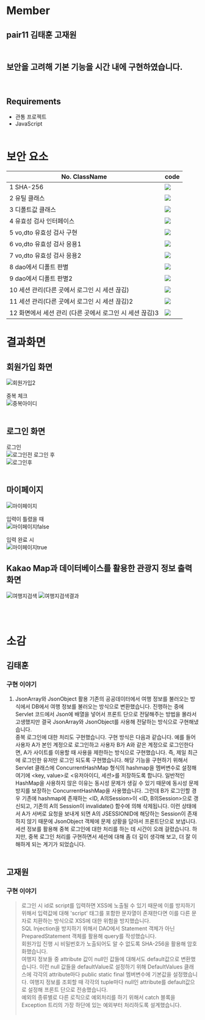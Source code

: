 # Member

## pair11 김태훈 고재원<br><br>
<h2>보안을 고려해 기본 기능을 시간 내에 구현하였습니다.</h2><br>

## Requirements

- 관통 프로젝트
- JavaScript
<br><br>



# 보안 요소

| No. ClassName  | code                                                         |
| ------------------------ | :----------------------------------------------------------- |
| 1 SHA-256     | <img src="/img/1.PNG"> |
| 2 유틸 클래스       | <img src="/img/2.PNG"> |
| 3 디폴트값 클래스  |  <img src="/img/3.PNG"> |
| 4 유효성 검사 인터페이스       |  <img src="/img/4.PNG">|
| 5 vo,dto 유효성 검사 구현    | <img src="/img/5.PNG"> |
| 6 vo,dto 유효성 검사 응용1    | <img src="/img/6.PNG"> |
| 7 vo,dto 유효성 검사 응용2         | <img src="/img/7.PNG">|
| 8 dao에서 디폴트 판별       | <img src="/img/8.PNG"> |
| 9 dao에서 디폴트 판별2           | <img src="/img/9.PNG">|
| 10 세션 관리(다른 곳에서 로그인 시 세션 끊김)       |<img src="/img/10.PNG">|
| 11 세션 관리(다른 곳에서 로그인 시 세션 끊김)2           | <img src="/img/11.PNG"> |
| 12 화면에서 세션 관리 (다른 곳에서 로그인 시 세션 끊김)3           | <img src="/img/12.PNG"> |

# 결과화면

## 회원가입 화면
![회원가입2](https://user-images.githubusercontent.com/81031522/228089965-006a03c6-7b65-4f64-a47f-9004ea05ab68.PNG)

중복 체크<br>
![중복아이디](https://user-images.githubusercontent.com/81031522/228090005-942072d3-c7ec-45f0-aaf4-c06afbbf4780.PNG)
<br><br>

## 로그인 화면
로그인<br>
![로그인전](https://user-images.githubusercontent.com/81031522/228089871-ad74351d-dd93-4564-bcf1-613f78ecfe67.PNG)
로그인 후<br>
![로그인후](https://user-images.githubusercontent.com/81031522/228089760-00f8d358-d0cc-49a1-8a54-1350a16e49bb.PNG)
<br><br>

## 마이페이지
![마이페이지](https://user-images.githubusercontent.com/81031522/228090054-1dab536b-4f55-4bd8-a238-da97595404c7.PNG)

입력이 틀렸을 때<br>
![마이페이지false](https://user-images.githubusercontent.com/81031522/228090082-4537a4c5-e555-4ee7-a4d5-3a76b7362c06.PNG)

입력 완료 시<br>
![마이페이지true](https://user-images.githubusercontent.com/81031522/228090098-aa6d4cd8-195a-443f-b86e-d2a462421796.PNG)

## Kakao Map과 데이터베이스를 활용한 관광지 정보 출력 화면
![여행지검색](https://user-images.githubusercontent.com/81031522/228090184-cd736686-a9ca-4ccd-8a5b-7045d4255bdb.PNG)
![여행지검색결과](https://user-images.githubusercontent.com/81031522/228090202-f70d4044-c689-404b-a638-bf63c578d23c.PNG)

<br><br>

# 소감

## 김태훈
### 구현 이야기
> 
1. JsonArray와 JsonObject 활용
기존의 공공데이터에서 여행 정보를 불러오는 방식에서 DB에서 여행 정보를 불러오는 방식으로 변환했습니다. 진행하는 중에 Servlet 코드에서 Json에 배열을 넣어서 프론트 단으로 전달해주는 방법을 몰라서 고생했지만 결국 JsonArray와 JsonObject를 사용해 전달하는 방식으로 구현해냈습니다.<br>
중복 로그인에 대한 처리도 구현했습니다. 구현 방식은 다음과 같습니다. 예를 들어 사용자 A가 본인 계정으로 로그인하고 사용자 B가 A와 같은 계정으로 로그인한다면, A가 사이트를 이용할 때 사용을 제한하는 방식으로 구현했습니다. 즉, 제일 최근에 로그인한 유저만 로그인 되도록 구현했습니다. 해당 기능을 구현하기 위해서 Servlet 클래스에 ConcurrentHashMap 형식의 hashmap을 멤버변수로 설정해 여기에 <key, value>로 <유저아이디, 세션>를 저장하도록 합니다. 일반적인 HashMap을 사용하지 않은 이유는 동시성 문제가 생길 수 있기 때문에 동시성 문제 방지를 보장하는 ConcurrentHashMap을 사용했습니다. 그런데 B가 로그인할 경우 기존에 hashmap에 존재하는 <ID, A의Session>이 <ID, B의Session>으로 갱신되고, 기존의 A의 Session이 invalidate() 함수에 의해 삭제됩니다. 이런 상태에서 A가 서버로 요청을 보내게 되면 A의 JSESSIONID에 해당하는 Session이 존재하지 않기 때문에 JsonObject 객체에 문제 상황을 담아서 프론트단으로 보냅니다. 세션 정보를 활용해 중복 로그인에 대한 처리를 하는 데 시간이 오래 걸렸습니다. 하지만, 중복 로그인 처리를 구현하면서 세션에 대해 좀 더 깊이 생각해 보고, 더 잘 이해하게 되는  계기가 되었습니다.<br><br>


## 고재원
### 구현 이야기
> 로그인 시 id로 script를 입력하면 XSS에 노출될 수 있기 때문에 이를 방지하기 위해서 입력값에 대해 'script' 태그를 포함한 문자열이 존재한다면 이를 다른 문자로 치환하는 방식으로 XSS에 대한 위험을 방지했습니다.<br>
SQL Injection을 방지하기 위해서 DAO에서 Statement 객체가 아닌 PreparedStatement 객체를 활용해 query를 작성했습니다.<br>
회원가입 진행 시 비밀번호가 노출되어도 알 수 없도록 SHA-256을 활용해 암호화했습니다.<br>
여행지 정보들 중 attribute 값이 null인 값들에 대해서도 default값으로 변환했습니다. 이런 null 값들을 defaultValue로 설정하기 위해 DefaultValues 클래스에 각각의 attribute마다 public static final 멤버변수에 기본값을 설정했습니다. 여행지 정보를 조회할 때 각각의 tuple마다 null인 attribute를 default값으로 설정해 프론트 단으로 전송했습니다.<br>
예외의 종류별로 다른 로직으로 예외처리를 하기 위해서 catch 블록을 Exception 트리의 가장 하단에 있는 예외부터 처리하도록 설계했습니다.<br><br>

